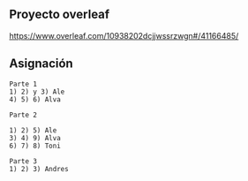 
## Proyecto overleaf
https://www.overleaf.com/10938202dcjjwssrzwgn#/41166485/

## Asignación


```{text}
Parte 1
1) 2) y 3) Ale
4) 5) 6) Alva

Parte 2

1) 2) 5) Ale
3) 4) 9) Alva
6) 7) 8) Toni

Parte 3
1) 2) 3) Andres
```
